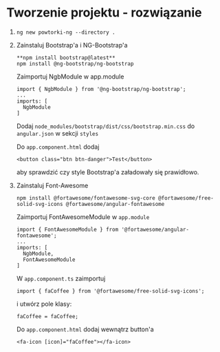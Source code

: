 # Tworzenie projektu - rozwiązanie

1. ``` ng new powtorki-ng --directory . ```
1. Zainstaluj Bootstrap'a i NG-Bootstrap'a

    ```
    **npm install bootstrap@latest**
    npm install @ng-bootstrap/ng-bootstrap
    ```

    Zaimportuj NgbModule w app.module
    ```
    import { NgbModule } from '@ng-bootstrap/ng-bootstrap';
    ...
    imports: [
      NgbModule
    ]
    ```

    Dodaj
    `node_modules/bootstrap/dist/css/bootstrap.min.css`
    do `angular.json` w sekcji `styles`

    Do `app.component.html` dodaj
    ```
    <button class="btn btn-danger">Test</button>
    ```
    aby sprawdzić czy style Bootstrap'a załadowały się prawidłowo.

1. Zainstaluj Font-Awesome
    ```
    npm install @fortawesome/fontawesome-svg-core @fortawesome/free-solid-svg-icons @fortawesome/angular-fontawesome
    ```

    Zaimportuj FontAwesomeModule w `app.module`
    ```
    import { FontAwesomeModule } from '@fortawesome/angular-fontawesome';
    ...
    imports: [
      NgbModule,
      FontAwesomeModule
    ]
    ```

    W `app.component.ts` zaimportuj
    ```
    import { faCoffee } from '@fortawesome/free-solid-svg-icons';
    ```

    i utwórz pole klasy:

    ```
    faCoffee = faCoffee;
    ```

    Do `app.component.html` dodaj wewnątrz button'a
    ```
    <fa-icon [icon]="faCoffee"></fa-icon>
    ```
